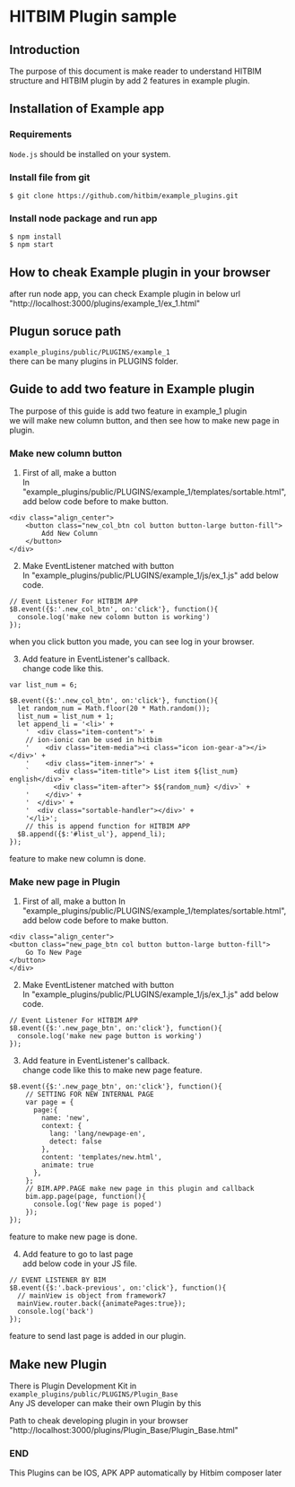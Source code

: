 # HITBIM Plugin sample

## Introduction  
The purpose of this document is make reader to understand HITBIM structure and HITBIM plugin by add 2 features in example plugin.

## Installation of Example app

### Requirements

`Node.js` should be installed on your system.

### Install file from git
`$ git clone https://github.com/hitbim/example_plugins.git `

### Install node package and run app

`$ npm install`  
`$ npm start`

## How to cheak Example plugin in your browser

after run node app, you can check Example plugin in below url  
"http://localhost:3000/plugins/example_1/ex_1.html"

## Plugun soruce path

`example_plugins/public/PLUGINS/example_1`  
there can be many plugins in PLUGINS folder.

## Guide to add two feature in Example plugin

The purpose of this guide is add two feature in example_1 plugin  
we will make new column button, and then see how to make new page in plugin.

### Make new column button

1. First of all, make a button  
In "example_plugins/public/PLUGINS/example_1/templates/sortable.html",  
add below code before </bim> to make button.

``` 
<div class="align_center">
    <button class="new_col_btn col button button-large button-fill">
        Add New Column
    </button>
</div>
```

2. Make EventListener matched with button  
In "example_plugins/public/PLUGINS/example_1/js/ex_1.js"
add below code.

```
// Event Listener For HITBIM APP
$B.event({$:'.new_col_btn', on:'click'}, function(){
  console.log('make new colomn button is working')
});
```

when you click button you made, you can see log in your browser.

3. Add feature in EventListener's callback.  
change code like this.
```
var list_num = 6;

$B.event({$:'.new_col_btn', on:'click'}, function(){
  let random_num = Math.floor(20 * Math.random());
  list_num = list_num + 1;
  let append_li = '<li>' +
    '  <div class="item-content">' +
    // ion-ionic can be used in hitbim
    '    <div class="item-media"><i class="icon ion-gear-a"></i></div>' +
    '    <div class="item-inner">' +
    `      <div class="item-title"> List item ${list_num} english</div>` +
    `      <div class="item-after"> $${random_num} </div>` +
    '    </div>' +
    '  </div>' +
    '  <div class="sortable-handler"></div>' +
    '</li>';
    // this is append function for HITBIM APP
  $B.append({$:'#list_ul'}, append_li);
});
```

feature to make new column is done.

### Make new page in Plugin

1. First of all, make a button 
In "example_plugins/public/PLUGINS/example_1/templates/sortable.html",  
add below code before </bim> to make button.

``` 
<div class="align_center">
<button class="new_page_btn col button button-large button-fill">
    Go To New Page
</button>
</div>
```

2. Make EventListener matched with button  
In "example_plugins/public/PLUGINS/example_1/js/ex_1.js"
add below code.

```
// Event Listener For HITBIM APP
$B.event({$:'.new_page_btn', on:'click'}, function(){
  console.log('make new page button is working')
});
```



3. Add feature in EventListener's callback.  
change code like this to make new page feature.
```
$B.event({$:'.new_page_btn', on:'click'}, function(){
    // SETTING FOR NEW INTERNAL PAGE
    var page = {
      page:{
        name: 'new',
        context: {
          lang: 'lang/newpage-en',
          detect: false
        },
        content: 'templates/new.html',
        animate: true
      },
    };
    // BIM.APP.PAGE make new page in this plugin and callback
    bim.app.page(page, function(){
      console.log('New page is poped')
    });
});
```

feature to make new page is done.

4. Add feature to go to last page  
add below code in your JS file.
```
// EVENT LISTENER BY BIM
$B.event({$:'.back-previous', on:'click'}, function(){
  // mainView is object from framework7
  mainView.router.back({animatePages:true});
  console.log('back')
});
```

feature to send last page is added in our plugin.

## Make new Plugin

There is Plugin Development Kit in  
`example_plugins/public/PLUGINS/Plugin_Base`  
Any JS developer can make their own Plugin by this  
  
Path to cheak developing plugin in your browser  
"http://localhost:3000/plugins/Plugin_Base/Plugin_Base.html"

### END

This Plugins can be IOS, APK APP automatically by Hitbim composer later
